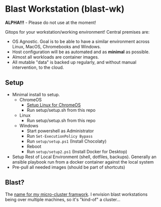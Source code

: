 # Blast Workstation (blast-wk)

**ALPHA!!!** - Please do not use at the moment!

Gitops for your workstation/working environment!  Central premises are:

- OS Agnostic.  Goal is to be able to have a similar environment across Linux, MacOS, Chromebooks and Windows.
- Host configuration will be as automated and as **minimal** as possible.
- Almost all workloads are container images.
- All mutable "data" is backed up regularly, and without manual intervention, to the cloud.

## Setup

- Minimal install to setup.
  - ChromeOS
    - [Setup Linux for ChromeOS](https://chromeos.dev/en/linux/setup) 
    - Run setup/setup.sh from this repo
  - Linux
    - Run setup/setup.sh from this repo
  - Windows
    - Start powershell as Administrator
    - Run `Set-ExecutionPolicy Bypass`
    - Run `setup/setup.ps1`  (Install Chocolaty)
    - Reboot 
    - Run `setup/setup2.ps1` (Install Docker for Desktop)
- Setup Rest of Local Environment (shell, dotfiles, backups).  Generally an ansible playbook run from a docker container against the local system
- Pre-pull all needed images (should be part of shortcuts)

## Blast?

The [name for my micro-cluster framwork](https://github.com/ssmiller25/blast).  I envision blast workstations being over multiple machines, so it's "kind-of" a cluster...
